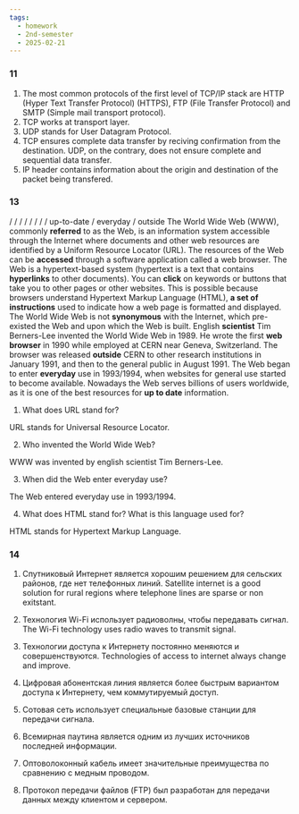 ```yaml
---
tags:
  - homework
  - 2nd-semester
  - 2025-02-21
---
```


### 11

1. The most common protocols of the first level of TCP/IP stack are HTTP (Hyper Text Transfer Protocol) (HTTPS), FTP (File Transfer Protocol) and SMTP (Simple mail transport protocol).
2. TCP works at transport layer.
3. UDP stands for User Datagram Protocol.
4. TCP ensures complete data transfer by reciving confirmation from the destination. UDP, on the contrary, does not ensure complete and sequential data transfer.
5. IP header contains information about the origin and destination of the packet being transfered.

### 13

 /  /  /  /  /  /  /  / up-to-date / everyday / outside
The World Wide Web (WWW), commonly **referred** to as the Web, is an information system accessible through the Internet where documents and other web resources are identified by a Uniform Resource Locator (URL). The resources of the Web can be **accessed** through a software application called a web browser. The Web is a hypertext-based system (hypertext is a text that contains **hyperlinks** to other documents). You can **click** on keywords or buttons that take you to other pages or other websites. This is possible because browsers understand Hypertext Markup Language (HTML), **a set of instructions** used to indicate how a web page is formatted and displayed. The World Wide Web is not **synonymous** with the Internet, which pre-existed the Web and upon which the Web is built. English **scientist** Tim Berners-Lee invented the World Wide Web in 1989. He wrote the first **web browser** in 1990 while employed at CERN near Geneva, Switzerland. The browser was released **outside** CERN to other research institutions in January 1991, and then to the general public in August 1991. The Web began to enter **everyday** use in 1993/1994, when websites for general use started to become available. Nowadays the Web serves billions of users worldwide, as it is one of the best resources for **up to date** information.

1. What does URL stand for?

URL stands for Universal Resource Locator.

2. Who invented the World Wide Web?

WWW was invented by english scientist Tim Berners-Lee.

3. When did the Web enter everyday use?

The Web entered everyday use in 1993/1994.

4. What does HTML stand for? What is this language used for?

HTML stands for Hypertext Markup Language.

### 14

1. Спутниковый Интернет является хорошим решением для сельских районов, где нет телефонных линий.
Satellite internet is a good solution for rural regions where telephone lines are sparse or non exitstant.
1. Технология Wi-Fi использует радиоволны, чтобы передавать сигнал.
The Wi-Fi technology uses radio waves to transmit signal.
1. Технологии доступа к Интернету постоянно меняются и совершенствуются.
Technologies of access to internet always change and improve.
1. Цифровая абонентская линия является более быстрым вариантом доступа к Интернету, чем коммутируемый доступ.

2. Сотовая сеть использует специальные базовые станции для передачи сигнала.
3. Всемирная паутина является одним из лучших источников последней информации.
4. Оптоволоконный кабель имеет значительные преимущества по сравнению с медным проводом.
5. Протокол передачи файлов (FTP) был разработан для передачи данных между клиентом и сервером.